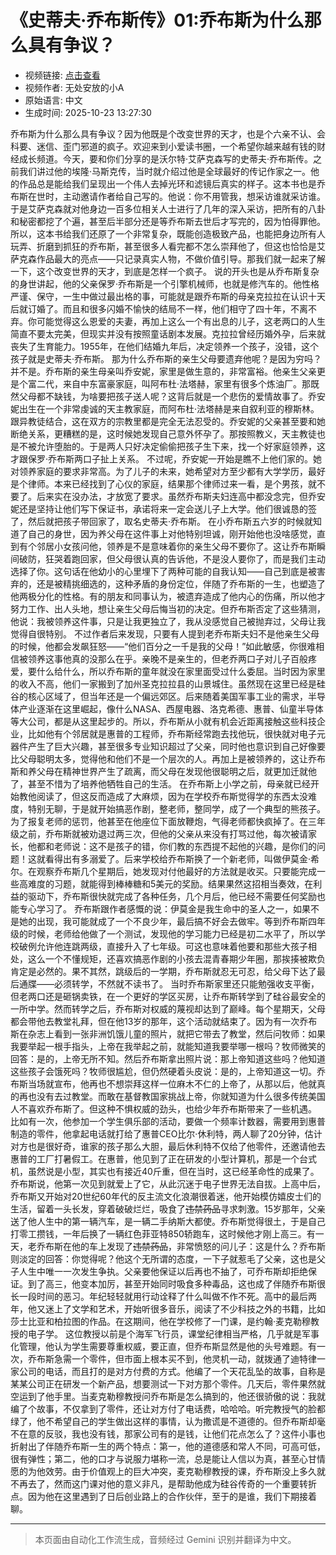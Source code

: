 # 《史蒂夫·乔布斯传》01:乔布斯为什么那么具有争议？

- 视频链接: [点击查看](https://www.bilibili.com/video/BV11tHnzgEvQ)
- 视频作者: 无处安放的小A
- 原始语言: 中文
- 生成时间: 2025-10-23 13:27:30

乔布斯为什么那么具有争议？因为他既是个改变世界的天才，也是个六亲不认、会科要、迷信、歪门邪道的疯子。欢迎来到小爱读书圈，一个希望你越来越有钱的财经成长频道。今天，要和你们分享的是沃尔特·艾萨克森写的史蒂夫·乔布斯传。之前我们讲过他的埃隆·马斯克传，当时就介绍过他是全球最好的传记作家之一。他的作品总是能给我们呈现出一个伟人去掉光环和滤镜后真实的样子。这本书也是乔布斯在世时，主动邀请作者给自己写的。他说：你不用管我，想采访谁就采访谁。于是艾萨克森就对他身边一百多位相关人士进行了几年的深入采访，把所有的八卦和秘密都挖了个遍，甚至后半部分还是等乔布斯去世后才写完的，因为怕得罪他。所以，这本书给我们还原了一个非常复杂，既能创造极致产品，也能把身边所有人玩弄、折磨到抓狂的乔布斯，甚至很多人看完都不怎么崇拜他了，但这也恰恰是艾萨克森作品最大的亮点——只记录真实人物，不做价值引导。那我们就一起来了解一下，这个改变世界的天才，到底是怎样一个疯子。
说的开头也是从乔布斯复杂的身世讲起，他的父亲保罗·乔布斯是一个引擎机械师，也就是修汽车的。他性格严谨、保守，一生中做过最出格的事，可能就是跟乔布斯的母亲克拉拉在认识十天后就订婚了。而且和很多闪婚不愉快的结局不一样，他们相守了四十年，不离不弃。你可能觉得这么恩爱的夫妻，再加上这么一个有出息的儿子，这老两口的人生简直不要太完美，但现实并没有按照童话剧本发展。克拉拉曾经历婚外孕，后来就丧失了生育能力。1955年，在他们结婚九年后，决定领养一个孩子，没错，这个孩子就是史蒂夫·乔布斯。
那为什么乔布斯的亲生父母要遗弃他呢？是因为穷吗？并不是。乔布斯的亲生母亲叫乔安妮，家里是做生意的，非常富裕。他亲生父亲更是个富二代，来自中东富豪家庭，叫阿布杜·法塔赫，家里有很多个炼油厂。那既然父母都不缺钱，为啥要把孩子送人呢？这背后就是一个悲伤的爱情故事了。乔安妮出生在一个非常虔诚的天主教家庭，而阿布杜·法塔赫是来自叙利亚的穆斯林。跟异教徒结合，这在双方的宗教里都是完全无法忍受的。乔安妮的父亲甚至要和她断绝关系，更糟糕的是，这时候她发现自己意外怀孕了。那按照教义，天主教徒也是不被允许堕胎的。于是两人只好决定偷偷把孩子生下来，找一个好家庭领养，这才跟保罗·乔布斯两口子扯上关系。
不过呢，乔安妮一开始是瞧不上他们家的。她对领养家庭的要求非常高。为了儿子的未来，她希望对方至少都有大学学历，最好是个律师。本来已经找到了心仪的家庭，结果那个律师过来一看，是个男孩，就不要了。后来实在没办法，才放宽了要求。虽然乔布斯夫妇连高中都没念完，但乔安妮还是坚持让他们写下保证书，承诺将来一定会送儿子上大学。他们很诚恳的签了，然后就把孩子带回家了，取名史蒂夫·乔布斯。
在小乔布斯五六岁的时候就知道了自己的身世，因为养父母在这件事上对他特别坦诚，刚开始他也没啥感觉，直到有个邻居小女孩问他，领养是不是意味着你的亲生父母不要你了。这让乔布斯瞬间破防，狂哭着跑回家，但父母很认真的告诉他，不是没人要你了，而是我们主动选择了你。这句话在他幼小的心里埋下了两种可能的自我认知——自己到底是被害弃的，还是被精挑细选的，这种矛盾的身份定位，伴随了乔布斯的一生，也塑造了他两极分化的性格。有的朋友和同事认为，被遗弃造成了他内心的伤痛，所以他才努力工作、出人头地，想让亲生父母后悔当初的决定。但乔布斯否定了这些猜测，他说：我被领养这件事，只是让我更独立了，我从没感觉自己被抛弃过，父母让我觉得自很特别。
不过作者后来发现，只要有人提到老乔布斯夫妇不是他亲生父母的时候，他都会发飙狂怒——“他们百分之一千是我的父母！”如此敏感，你很难相信被领养这事他真的没那么在乎。亲晚不是亲生的，但老乔两口子对儿子百般疼爱，要什么给什么，所以乔布斯的童年就没在家里面受过什么委屈。当时因为家里的收入不高，他们一家搬到了加州圣克拉拉县的山景城住。虽然现在这里已经是硅谷的核心区域了，但当年还是一个偏远郊区。后来随着美国军事工业的需求，半导体产业逐渐在这里崛起，像什么NASA、西屋电器、洛克希德、惠普、仙童半导体等大公司，都是从这里起步的。所以，乔布斯从小就有机会近距离接触这些科技企业，比如他有个邻居就是惠普的工程师，乔布斯经常跑去找他玩，很快就对电子元器件产生了巨大兴趣，甚至很多专业知识超过了父亲，同时他也意识到自己好像要比父母聪明太多，觉得他和他们不是一个层次的人。再加上是被领养的，这让乔布斯和养父母在精神世界产生了疏离，而父母在发现他很聪明之后，就更加迁就他了，甚至不惜为了培养他牺牲自己的生活。
在乔布斯上小学之前，母亲就已经开始教他阅读了，但这反而造成了大麻烦，因为在学校乔布斯觉得学的东西太没难度，特别无聊，于是就开始搞恶作剧，整老师，整同学，成了一个典型的熊孩子。为了报复老师的惩罚，他甚至在他座位下面放鞭炮，气得老师都快疯掉了。在三年级之前，乔布斯就被劝退过两三次，但他的父亲从来没有打骂过他，每次被请家长，他都和老师说：这不是孩子的错，你们教的东西提不起他的兴趣，是你们的问题！这就看得出有多溺爱了。后来学校给乔布斯换了一个新老师，叫做伊莫金·希尔。在观察乔布斯几个星期后，她发现对付他最好的方法就是收买。只要能完成一些高难度的习题，就能得到棒棒糖和5美元的奖励。结果果然这招相当奏效，在利益的驱动下，乔布斯很快就完成了各种任务，几个月后，他已经不需要任何奖励也能专心学习了。
乔布斯跟作者感慨的说：伊莫金是我生命中的圣人之一，如果不是她的出现，我可能就成了一个不良少年，最后搞不好会去做牢。等到乔布斯四年级的时候，老师给他做了一个测试，发现他的学习能力已经是初二水平了，所以学校破例允许他连跳两级，直接升入了七年级。可这也意味着他要和那些大孩子相处，这么一个不懂规矩，还喜欢搞恶作剧的小孩去混青春期少年圈，那挨揍被欺负肯定是必然的。果不其然，跳级后的一学期，乔布斯就忍无可忍，给父母下达了最后通牒——必须转学，不然就不读书了。
当时乔布斯家里还只能勉强收支平衡，但老两口还是砸锅卖铁，在一个更好的学区买房，让乔布斯转学到了硅谷最安全的一所中学。然而转学之后，乔布斯对权威的蔑视却达到了巅峰。每个星期天，父母都会带他去教堂礼拜，但在他13岁的那年，这个活动就结束了。因为有一次乔布斯在杂志上看到一张非洲饥饿儿童的照片，就把它带去了教堂，然后问牧师：如果我要举起一根手指头，上帝在我举起之前，就能知道我要举哪一根吗？牧师微笑的回答：是的，上帝无所不知。然后乔布斯拿出照片说：那上帝知道这些吗？他知道这些孩子会饿死吗？牧师很尴尬，但仍然硬着头皮说：是的，上帝知道这一切。乔布斯当场就宣布，他再也不想崇拜这样一位麻木不仁的上帝了，从那以后，他就真的再也没有去过教堂。而敢在基督教国家挑战上帝，你就知道为什么很多传统美国人不喜欢乔布斯了。但这种不惧权威的劲头，也给少年乔布斯带来了一些机遇。
比如有一次，他参加一个学生俱乐部的活动，要做一个频率计数器，需要用到惠普制造的零件，他拿起电话就打给了惠普CEO比尔·休利特，两人聊了20分钟，估计对方也是很好奇，谁家的孩子那么大胆，最后休利特不仅给了他零件，还邀请他去惠普的工厂打暑假工。在惠普，他见到了正在研发的小型计算机，那是一个台式机，虽然说是小型，其实也有接近40斤重，但在当时，这已经革命性的成果了。乔布斯说，他第一次见到就爱上了它，从此沉迷于电子世界无法自拔。上高中后，乔布斯又开始对20世纪60年代的反主流文化浪潮很着迷，他开始模仿嬉皮士们的生活，留着一头长发，穿着破破烂烂，吸食了~~违禁药品~~寻求刺激。15岁那年，父亲送了他人生中的第一辆汽车，是一辆二手纳斯大都使。乔布斯觉得很土，于是自己打零工攒钱，一年后换了一辆红色菲亚特850轿跑车，这时候他才刚上高三。有一天，老乔布斯在他的车上发现了~~违禁药品~~，非常愤怒的问儿子：这是什么？乔布斯则淡定的回答：你觉得呢？他这个无所谓的态度，一下子就惹毛了父亲，这也是父子人生中唯一一次发生争执。父亲要他保证以后再也不抽了，可乔布斯却拒绝保证。到了高三，他变本加厉，甚至开始同时吸食多种毒品，这也成了伴随乔布斯很长一段时间的恶习。年纪轻轻就用行动诠释了什么叫做不作不死。高中的最后两年，他又迷上了文学和艺术，开始听很多音乐，阅读了不少科技之外的书籍，比如莎士比亚和柏拉图的作品。在这期间，他在学校修了一门课，是约翰·麦克勒穆教授的电子学。
这位教授以前是个海军飞行员，课堂纪律相当严格，几乎就是军事化管理，他认为学生需要尊重权威，要正直，但乔布斯显然是他的头号难题。有一次，乔布斯急需一个零件，但市面上根本买不到，他灵机一动，就拨通了迪特律一家公司的电话，而且打的是对方付费的方式。他编了一个天花乱坠的故事，自称是某某公司正在研发一个新产品，想要测试一下对方那个零件。几天后，零件果然就空运到了他手里。当麦克勒穆教授问乔布斯是怎么搞到的，他还很骄傲的说：我就编了个故事，不仅拿到了零件，还让对方付了电话费，哈哈哈。听完教授气的脸都绿了，他不希望自己的学生做出这样的事情，认为撒谎是不道德的。但乔布斯却毫不在意的反驳，我也没有钱，那家公司有的是钱，让他们花点怎么了？这件小事也折射出了伴随乔布斯一生的两个特点：第一，他的道德感和常人不同，可高可低，很有弹性；第二，他的口才与说服力堪称一流，总是能让人信以为真，甚至心甘情愿的为他效劳。由于价值观上的巨大冲突，麦克勒穆教授的课，乔布斯没上多久就不再去了，然而这门课对他的意义非凡，是帮助他成为硅谷传奇的一个重要转折点。因为他在这里遇到了日后创业路上的合作伙伴，至于的是谁，我们下期接着聊。

---

> 本页面由自动化工作流生成，音频经过 Gemini 识别并翻译为中文。
